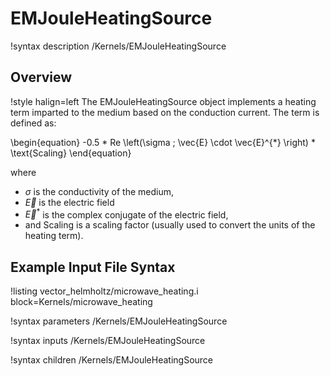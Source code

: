 # EMJouleHeatingSource

!syntax description /Kernels/EMJouleHeatingSource

## Overview

!style halign=left
The EMJouleHeatingSource object implements a heating term imparted to the medium based on the conduction current. The term is defined as:

\begin{equation}
  -0.5 * Re \left(\sigma \; \vec{E} \cdot \vec{E}^{*} \right) * \text{Scaling}
\end{equation}

where

- $\sigma$ is the conductivity of the medium, 
- $\vec{E}$ is the electric field
- $\vec{E}^{*}$ is the complex conjugate of the electric field,
- and $\text{Scaling}$ is a scaling factor (usually used to convert the units of the heating term).


## Example Input File Syntax

!listing vector_helmholtz/microwave_heating.i block=Kernels/microwave_heating

!syntax parameters /Kernels/EMJouleHeatingSource

!syntax inputs /Kernels/EMJouleHeatingSource

!syntax children /Kernels/EMJouleHeatingSource
